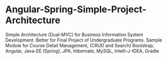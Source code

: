 # Angular-Spring-Simple-Project-Architecture
Simple Architecture (Dual-MVC) for Business Information System Development. Better for Final Project of Undergraduate Programs. Sample Module for Course Detail Management, (CRUD and Search)  Bootstrap, Angular, Java-EE (Spring), JPA, Hibernate, MySQL, Intelli-J-IDEA, Gradle  
